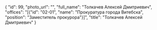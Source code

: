 {
    "id": 99,
    "photo_url": "",
    "full_name": "Толкачев Алексей Дмитриевич",
    "offices": "[{\"id\": \"02-01\", \"name\": \"Прокуратура города Витебска\", \"position\": \"Заместитель прокурора\"}]",
    "title": "Толкачев Алексей Дмитриевич"
}